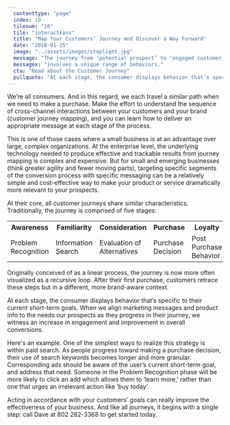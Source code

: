 ```yaml
---
  contenttype: "page"
  index: 10
  tilenum: "10"
  tile: "interactions"
  title: "Map Your Customers’ Journey and Discover a Way Forward"
  date: "2018-01-15"
  image: "../assets/images/stoplight.jpg"
  message: "The journey from ‘potential prospect’ to ‘engaged customer’"
  messagex: "involves a unique range of behaviors."
  cta: "Read about the Customer Journey"
  pullquote: "At each stage, the consumer displays behavior that’s specific to their current short-term goals."
---
```


<div>

We’re all consumers. And in this regard, we each travel a similar path when we need to make a purchase. Make the effort to understand the sequence of cross-channel interactions between your customers and your brand (customer journey mapping), and you can learn how to deliver an appropriate message at each stage of the process.

This is one of those cases where a small business is at an advantage over large, complex organizations. At the enterprise level, the underlying technology needed to produce effective and trackable results from journey mapping is complex and expensive. But for small and emerging businesses (think greater agility and fewer moving parts), targeting specific segments of the conversion process with specific messaging can be a relatively simple and cost-effective way to make your product or service dramatically more relevant to your prospects.

At their core, all customer journeys share similar characteristics. Traditionally, the journey is comprised of five stages:

<table>
<tr>
	<th>Awareness</th><th>Familiarity</th><th>Consideration</th><th>Purchase</th><th>Loyalty</th>
</tr>
<tr>
	<td>Problem Recognition</td>
		<td>Information Search</td>
		<td>Evaluation of Alternatives</td>
		<td>Purchase Decision</td>
		<td>Post Purchase Behavior </td>
	</tr>
</table>

Originally conceived of as a linear process, the journey is now more often visualized as a recursive loop. After their first purchase, customers retrace these steps but in a different, more brand-aware context.

At each stage, the consumer displays behavior that’s specific to their current short-term goals. When we align marketing messages and product info to the needs our prospects as they progress in their journey, we witness an increase in engagement and improvement in overall conversions.

Here's an example. One of the simplest ways to realize this strategy is within paid search. As people progress toward making a purchase decision, their use of search keywords becomes longer and more granular. Corresponding ads should be aware of the user’s current short-term goal, and address that need. Someone in the Problem Recognition phase will be more likely to click an add which allows them to ‘learn more,’ rather than one that urges an irrelevant action like ‘buy today’.

Acting in accordance with your customers’ goals can really improve the effectiveness of your business. And like all journeys, it begins with a single step: call Dave at 802 282-3368 to get started today.

</div>
